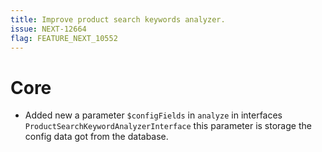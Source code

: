 ```yaml
---
title: Improve product search keywords analyzer.
issue: NEXT-12664
flag: FEATURE_NEXT_10552
---
```

# Core
* Added new a parameter `$configFields` in `analyze` in interfaces `ProductSearchKeywordAnalyzerInterface` this parameter is storage the config data got from the database.
